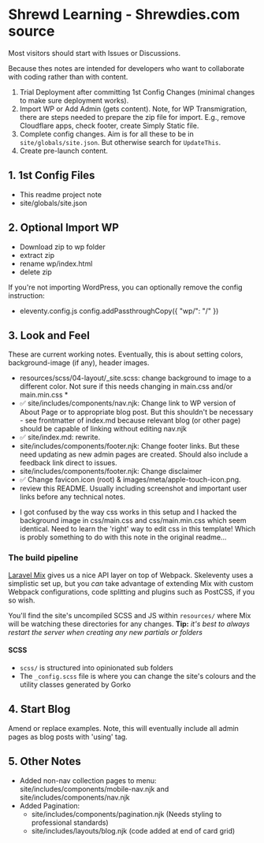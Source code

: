 # Shrewd Learning - Shrewdies.com source

Most visitors should start with Issues or Discussions.

Because thes notes are intended for developers who want to collaborate with coding rather than with content.

1. Trial Deployment after committing 1st Config Changes (minimal changes to make sure deployment works).
2. Import WP or Add Admin (gets content). Note, for WP Transmigration, there are steps needed to prepare the zip file for import. E.g., remove Cloudflare apps, check footer, create Simply Static file.
3. Complete config changes. Aim is for all these to be in `site/globals/site.json`. But otherwise search for `UpdateThis`.
4. Create pre-launch content.

## 1. 1st Config Files
- This readme project note
- site/globals/site.json

## 2. Optional Import WP
- Download zip to wp folder
- extract zip
- rename wp/index.html 
- delete zip

If you're not importing WordPress, you can optionally remove the config instruction:
- eleventy.config.js config.addPassthroughCopy({ "wp/": "/" })

## 3. Look and Feel
These are current working notes. Eventually, this is about setting colors, background-image (if any), header images.

- resources/scss/04-layout/_site.scss: change background to image to a different color. Not sure if this needs changing in main.css and/or main.min.css *
- ✅ site/includes/components/nav.njk: Change link to WP version of About Page or to appropriate blog post. But this shouldn't be necessary - see frontmatter of index.md because relevant blog (or other page) should be capable of linking without editing nav.njk
- ✅ site/index.md: rewrite.
- site/includes/components/footer.njk: Change footer links. But these need updating as new admin pages are created. Should also include a feedback link direct to issues.
- site/includes/components/footer.njk: Change disclaimer
- ✅ Change favicon.icon (root) & images/meta/apple-touch-icon.png. 
- review this README. Usually including screenshot and important user links before any technical notes.

* I got confused by the way css works in this setup and I hacked the background image 
in css/main.css and css/main.min.css which seem identical. Need to learn the 'right' way to edit css in this template! Which is probly something to do with this note in the original readme...

### The build pipeline

[Laravel Mix](https://laravel-mix.com/docs/5.0/basic-example) gives us a nice API layer on top of Webpack. Skeleventy uses a simplistic set up, but you _can_ take advantage of extending Mix with custom Webpack configurations, code splitting and plugins such as PostCSS, if you so wish.

You'll find the site's uncompiled SCSS and JS within `resources/` where Mix will be watching these directories for any changes. **Tip:** _it's best to always restart the server when creating any new partials or folders_

#### SCSS

- `scss/` is structured into opinionated sub folders
- The `_config.scss` file is where you can change the site's colours and the utility classes generated by Gorko

## 4. Start Blog

Amend or replace examples. Note, this will eventually include all admin pages as blog posts with 'using' tag.

## 5. Other Notes

- Added non-nav collection pages to menu: site/includes/components/mobile-nav.njk and site/includes/components/nav.njk
- Added Pagination:
  - site/includes/components/pagination.njk (Needs styling to professional standards)
  - site/includes/layouts/blog.njk (code added at end of card grid)